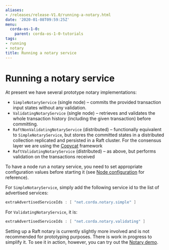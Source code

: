 ```yaml
---
aliases:
- /releases/release-V1.0/running-a-notary.html
date: '2020-01-08T09:59:25Z'
menu:
  corda-os-1-0:
    parent: corda-os-1-0-tutorials
tags:
- running
- notary
title: Running a notary service
---
```



# Running a notary service

At present we have several prototype notary implementations:


* `SimpleNotaryService` (single node) – commits the provided transaction input states without any validation.
* `ValidatingNotaryService` (single node) – retrieves and validates the whole transaction history
(including the given transaction) before committing.
* `RaftNonValidatingNotaryService` (distributed) – functionally equivalent to `SimpleNotaryService`, but stores
the committed states in a distributed collection replicated and persisted in a Raft cluster. For the consensus layer
we are using the [Copycat](http://atomix.io/copycat/) framework
* `RaftValidatingNotaryService` (distributed) – as above, but performs validation on the transactions received

To have a node run a notary service, you need to set appropriate configuration values before starting it
(see [Node configuration](corda-configuration-file.md) for reference).

For `SimpleNotaryService`, simply add the following service id to the list of advertised services:

```kotlin
extraAdvertisedServiceIds : [ "net.corda.notary.simple" ]
```

For `ValidatingNotaryService`, it is:

```kotlin
extraAdvertisedServiceIds : [ "net.corda.notary.validating" ]
```

Setting up a Raft notary is currently slightly more involved and is not recommended for prototyping purposes. There is
work in progress to simplify it. To see it in action, however, you can try out the [Notary demo](running-the-demos.md#notary-demo).

